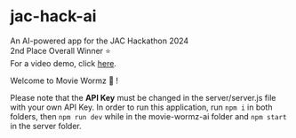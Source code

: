 # jac-hack-ai
An AI-powered app for the JAC Hackathon 2024<br>
2nd Place Overall Winner ⭐<br>
For a video demo, click <a href="https://devpost.com/software/movie-wormz">here</a>.<br>

Welcome to Movie Wormz 🐛 !<br>

Please note that the **API Key** must be changed in the server/server.js file with your own API Key.
In order to run this application, run `npm i` in both folders, then `npm run dev` while in the movie-wormz-ai folder and `npm start` in the server folder. 
